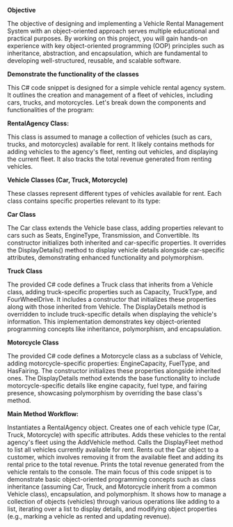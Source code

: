 **Objective**

The objective of designing and implementing a Vehicle Rental Management System with an object-oriented approach serves multiple educational and practical purposes. By working on this project, you will gain hands-on experience with key object-oriented programming (OOP) principles such as inheritance, abstraction, and encapsulation, which are fundamental to developing well-structured, reusable, and scalable software.

**Demonstrate the functionality of the classes**

This C# code snippet is designed for a simple vehicle rental agency system. It outlines the creation and management of a fleet of vehicles, including cars, trucks, and motorcycles. Let's break down the components and functionalities of the program:

**RentalAgency Class:**

This class is assumed to manage a collection of vehicles (such as cars, trucks, and motorcycles) available for rent. It likely contains methods for adding vehicles to the agency's fleet, renting out vehicles, and displaying the current fleet. It also tracks the total revenue generated from renting vehicles.

**Vehicle Classes (Car, Truck, Motorcycle)**

These classes represent different types of vehicles available for rent. Each class contains specific properties relevant to its type:

**Car Class**

The Car class extends the Vehicle base class, adding properties relevant to cars such as Seats, EngineType, Transmission, and Convertible. Its constructor initializes both inherited and car-specific properties. It overrides the DisplayDetails() method to display vehicle details alongside car-specific attributes, demonstrating enhanced functionality and polymorphism.


**Truck Class**

The provided C# code defines a Truck class that inherits from a Vehicle class, adding truck-specific properties such as Capacity, TruckType, and FourWheelDrive. It includes a constructor that initializes these properties along with those inherited from Vehicle. The DisplayDetails method is overridden to include truck-specific details when displaying the vehicle's information. This implementation demonstrates key object-oriented programming concepts like inheritance, polymorphism, and encapsulation.

**Motorcycle Class**

The provided C# code defines a Motorcycle class as a subclass of Vehicle, adding motorcycle-specific properties: EngineCapacity, FuelType, and HasFairing. The constructor initializes these properties alongside inherited ones. The DisplayDetails method extends the base functionality to include motorcycle-specific details like engine capacity, fuel type, and fairing presence, showcasing polymorphism by overriding the base class's method.

**Main Method Workflow:**

Instantiates a RentalAgency object.
Creates one of each vehicle type (Car, Truck, Motorcycle) with specific attributes.
Adds these vehicles to the rental agency's fleet using the AddVehicle method.
Calls the DisplayFleet method to list all vehicles currently available for rent.
Rents out the Car object to a customer, which involves removing it from the available fleet and adding its rental price to the total revenue.
Prints the total revenue generated from the vehicle rentals to the console.
The main focus of this code snippet is to demonstrate basic object-oriented programming concepts such as class inheritance (assuming Car, Truck, and Motorcycle inherit from a common Vehicle class), encapsulation, and polymorphism. It shows how to manage a collection of objects (vehicles) through various operations like adding to a list, iterating over a list to display details, and modifying object properties (e.g., marking a vehicle as rented and updating revenue).






